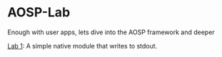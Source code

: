 # AOSP-Lab
Enough with user apps, lets dive into the AOSP framework and deeper

[Lab 1](AOSP-Lab1-NativeBin): A simple native module that writes to stdout.
